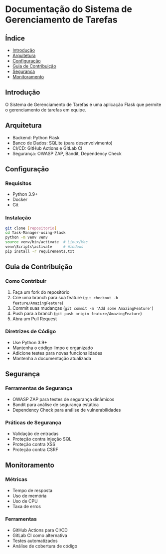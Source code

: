 # Documentação do Sistema de Gerenciamento de Tarefas

## Índice
- [Introdução](#introdução)
- [Arquitetura](#arquitetura)
- [Configuração](#configuração)
- [Guia de Contribuição](#guia-de-contribuição)
- [Segurança](#segurança)
- [Monitoramento](#monitoramento)

## Introdução
O Sistema de Gerenciamento de Tarefas é uma aplicação Flask que permite o gerenciamento de tarefas em equipe.

## Arquitetura
- Backend: Python Flask
- Banco de Dados: SQLite (para desenvolvimento)
- CI/CD: GitHub Actions e GitLab CI
- Segurança: OWASP ZAP, Bandit, Dependency Check

## Configuração
### Requisitos
- Python 3.9+
- Docker
- Git

### Instalação
```bash
git clone [repositorio]
cd Task-Manager-using-Flask
python -m venv venv
source venv/bin/activate  # Linux/Mac
venv\Scripts\activate     # Windows
pip install -r requirements.txt
```

## Guia de Contribuição
### Como Contribuir
1. Faça um fork do repositório
2. Crie uma branch para sua feature (`git checkout -b feature/AmazingFeature`)
3. Commit suas mudanças (`git commit -m 'Add some AmazingFeature'`)
4. Push para a branch (`git push origin feature/AmazingFeature`)
5. Abra um Pull Request

### Diretrizes de Código
- Use Python 3.9+
- Mantenha o código limpo e organizado
- Adicione testes para novas funcionalidades
- Mantenha a documentação atualizada

## Segurança
### Ferramentas de Segurança
- OWASP ZAP para testes de segurança dinâmicos
- Bandit para análise de segurança estática
- Dependency Check para análise de vulnerabilidades

### Práticas de Segurança
- Validação de entradas
- Proteção contra injeção SQL
- Proteção contra XSS
- Proteção contra CSRF

## Monitoramento
### Métricas
- Tempo de resposta
- Uso de memória
- Uso de CPU
- Taxa de erros

### Ferramentas
- GitHub Actions para CI/CD
- GitLab CI como alternativa
- Testes automatizados
- Análise de cobertura de código
